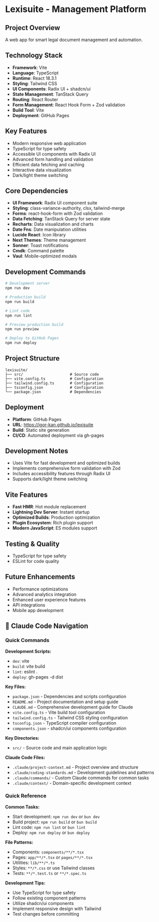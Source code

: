 # Lexisuite - Management Platform

## Project Overview
A web app for smart legal document management and automation.

## Technology Stack
- **Framework**: Vite
- **Language**: TypeScript
- **Runtime**: React 18.3.1
- **Styling**: Tailwind CSS
- **UI Components**: Radix UI + shadcn/ui
- **State Management**: TanStack Query
- **Routing**: React Router
- **Form Management**: React Hook Form + Zod validation
- **Build Tool**: Vite
- **Deployment**: GitHub Pages

## Key Features
- Modern responsive web application
- TypeScript for type safety
- Accessible UI components with Radix UI
- Advanced form handling and validation
- Efficient data fetching and caching
- Interactive data visualization
- Dark/light theme switching

## Core Dependencies
- **UI Framework**: Radix UI component suite
- **Styling**: class-variance-authority, clsx, tailwind-merge
- **Forms**: react-hook-form with Zod validation
- **Data Fetching**: TanStack Query for server state
- **Recharts**: Data visualization and charts
- **Date Fns**: Date manipulation utilities
- **Lucide React**: Icon library
- **Next Themes**: Theme management
- **Sonner**: Toast notifications
- **Cmdk**: Command palette
- **Vaul**: Mobile-optimized modals

## Development Commands
```bash
# Development server
npm run dev

# Production build
npm run build

# Lint code
npm run lint

# Preview production build
npm run preview

# Deploy to GitHub Pages
npm run deploy

```

## Project Structure
```
lexisuite/
├── src/                     # Source code
├── vite.config.ts           # Configuration
├── tailwind.config.ts       # Configuration
├── tsconfig.json            # Configuration
└── package.json             # Dependencies
```

## Deployment
- **Platform**: GitHub Pages
- **URL**: https://igor-kan.github.io/lexisuite
- **Build**: Static site generation
- **CI/CD**: Automated deployment via gh-pages

## Development Notes
- Uses Vite for fast development and optimized builds
- Implements comprehensive form validation with Zod
- Includes accessibility features through Radix UI
- Supports dark/light theme switching

## Vite Features
- **Fast HMR**: Hot module replacement
- **Lightning Dev Server**: Instant startup
- **Optimized Builds**: Production optimization
- **Plugin Ecosystem**: Rich plugin support
- **Modern JavaScript**: ES modules support

## Testing & Quality
- TypeScript for type safety
- ESLint for code quality

## Future Enhancements
- Performance optimizations
- Advanced analytics integration
- Enhanced user experience features
- API integrations
- Mobile app development



## 🧭 Claude Code Navigation

### Quick Commands
**Development Scripts:**
- `dev`: vite
- `build`: vite build
- `lint`: eslint .
- `deploy`: gh-pages -d dist

**Key Files:**
- `package.json` - Dependencies and scripts configuration
- `README.md` - Project documentation and setup guide
- `CLAUDE.md` - Comprehensive development guide for Claude
- `vite.config.ts` - Vite build tool configuration
- `tailwind.config.ts` - Tailwind CSS styling configuration
- `tsconfig.json` - TypeScript compiler configuration
- `components.json` - shadcn/ui components configuration

**Key Directories:**
- `src/` - Source code and main application logic

**Claude Code Files:**
- `.claude/project-context.md` - Project overview and structure
- `.claude/coding-standards.md` - Development guidelines and patterns
- `.claude/commands/` - Custom Claude commands for common tasks
- `.claude/context/` - Domain-specific development context


### Quick Reference

**Common Tasks:**
- Start development: `npm run dev` or `bun dev`
- Build project: `npm run build` or `bun build`
- Lint code: `npm run lint` or `bun lint`
- Deploy: `npm run deploy` or `bun deploy`

**File Patterns:**
- Components: `components/**/*.tsx`
- Pages: `app/**/*.tsx` or `pages/**/*.tsx`
- Utilities: `lib/**/*.ts`
- Styles: `**/*.css` or use Tailwind classes
- Tests: `**/*.test.ts` or `**/*.spec.ts`

**Development Tips:**
- Use TypeScript for type safety
- Follow existing component patterns
- Utilize shadcn/ui components
- Implement responsive design with Tailwind
- Test changes before committing

